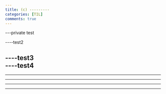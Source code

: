 ```yaml
---
title: (c) ---------
categories: [TIL]
comments: true
---
```



---private test

----test2

----test3  
----test4
-----
----------
----------
----------
-----------